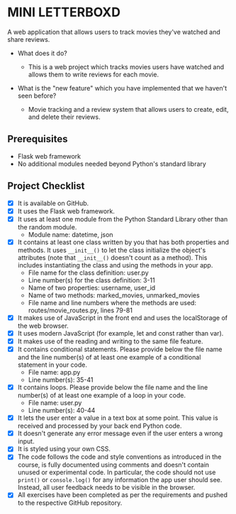 # MINI LETTERBOXD

A web application that allows users to track movies they've watched and share reviews.

- What does it do?
  - This is a web project which tracks movies users have watched and allows them to write reviews for each movie.

- What is the "new feature" which you have implemented that we haven't seen before?
  - Movie tracking and a review system that allows users to create, edit, and delete their reviews.

## Prerequisites
- Flask web framework
- No additional modules needed beyond Python's standard library

## Project Checklist
- [x] It is available on GitHub.
- [x] It uses the Flask web framework.
- [x] It uses at least one module from the Python Standard Library other than the random module.
  - Module name: datetime, json
- [x] It contains at least one class written by you that has both properties and methods. It uses `__init__()` to let the class initialize the object's attributes (note that `__init__()` doesn't count as a method). This includes instantiating the class and using the methods in your app.
  - File name for the class definition: user.py
  - Line number(s) for the class definition: 3-11
  - Name of two properties: username, user_id
  - Name of two methods: marked_movies, unmarked_movies
  - File name and line numbers where the methods are used: routes/movie_routes.py, lines 79-81
- [x] It makes use of JavaScript in the front end and uses the localStorage of the web browser.
- [x] It uses modern JavaScript (for example, let and const rather than var).
- [x] It makes use of the reading and writing to the same file feature.
- [x] It contains conditional statements. Please provide below the file name and the line number(s) of at least one example of a conditional statement in your code.
  - File name: app.py
  - Line number(s): 35-41
- [x] It contains loops. Please provide below the file name and the line number(s) of at least one example of a loop in your code.
  - File name: user.py
  - Line number(s): 40-44
- [x] It lets the user enter a value in a text box at some point. This value is received and processed by your back end Python code.
- [x] It doesn't generate any error message even if the user enters a wrong input.
- [x] It is styled using your own CSS.
- [x] The code follows the code and style conventions as introduced in the course, is fully documented using comments and doesn't contain unused or experimental code. In particular, the code should not use `print()` or `console.log()` for any information the app user should see. Instead, all user feedback needs to be visible in the browser.
- [x] All exercises have been completed as per the requirements and pushed to the respective GitHub repository.